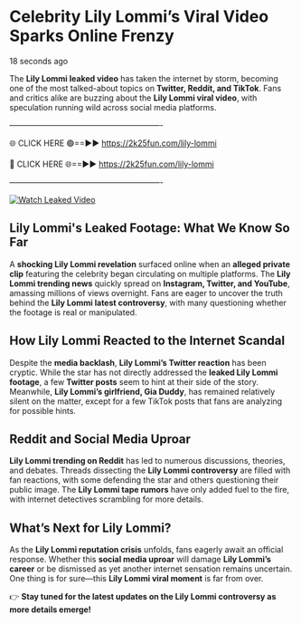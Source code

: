 # Celebrity Lily Lommi’s Viral Video Sparks Online Frenzy

18 seconds ago

The **Lily Lommi leaked video** has taken the internet by storm, becoming one of the most talked-about topics on **Twitter, Reddit, and TikTok**. Fans and critics alike are buzzing about the **Lily Lommi viral video**, with speculation running wild across social media platforms.

———————————————————-

🌐 CLICK HERE 🟢==►► https://2k25fun.com/lily-lommi

🔴 CLICK HERE 🌐==►► https://2k25fun.com/lily-lommi

———————————————————-

[![Watch Leaked Video](https://miro.medium.com/v2/resize:fit:828/format:webp/1*cilzJN44JGOrTw9NJCrNHA.gif "Watch Leaked Video")](https://2k25fun.com/lily-lommi)

## **Lily Lommi's Leaked Footage: What We Know So Far**  
A **shocking Lily Lommi revelation** surfaced online when an **alleged private clip** featuring the celebrity began circulating on multiple platforms. The **Lily Lommi trending news** quickly spread on **Instagram, Twitter, and YouTube**, amassing millions of views overnight. Fans are eager to uncover the truth behind the **Lily Lommi latest controversy**, with many questioning whether the footage is real or manipulated.  

## **How Lily Lommi Reacted to the Internet Scandal**  
Despite the **media backlash**, **Lily Lommi’s Twitter reaction** has been cryptic. While the star has not directly addressed the **leaked Lily Lommi footage**, a few **Twitter posts** seem to hint at their side of the story. Meanwhile, **Lily Lommi’s girlfriend, Gia Duddy**, has remained relatively silent on the matter, except for a few TikTok posts that fans are analyzing for possible hints.  

## **Reddit and Social Media Uproar**  
**Lily Lommi trending on Reddit** has led to numerous discussions, theories, and debates. Threads dissecting the **Lily Lommi controversy** are filled with fan reactions, with some defending the star and others questioning their public image. The **Lily Lommi tape rumors** have only added fuel to the fire, with internet detectives scrambling for more details.  

## **What’s Next for Lily Lommi?**  
As the **Lily Lommi reputation crisis** unfolds, fans eagerly await an official response. Whether this **social media uproar** will damage **Lily Lommi’s career** or be dismissed as yet another internet sensation remains uncertain. One thing is for sure—this **Lily Lommi viral moment** is far from over.  

👉 **Stay tuned for the latest updates on the Lily Lommi controversy as more details emerge!**  